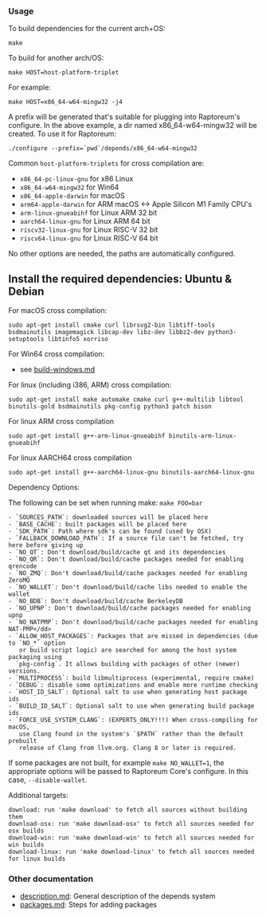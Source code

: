 ### Usage

To build dependencies for the current arch+OS:

    make

To build for another arch/OS:

    make HOST=host-platform-triplet

For example:

    make HOST=x86_64-w64-mingw32 -j4

A prefix will be generated that's suitable for plugging into Raptoreum's
configure. In the above example, a dir named x86_64-w64-mingw32 will be
created. To use it for Raptoreum:

    ./configure --prefix=`pwd`/depends/x86_64-w64-mingw32

Common `host-platform-triplets` for cross compilation are:

- `x86_64-pc-linux-gnu` for x86 Linux
- `x86_64-w64-mingw32` for Win64
- `x86_64-apple-darwin` for macOS
- `arm64-apple-darwin` for ARM macOS <-> Apple Silicon M1 Family CPU's
- `arm-linux-gnueabihf` for Linux ARM 32 bit
- `aarch64-linux-gnu` for Linux ARM 64 bit
- `riscv32-linux-gnu` for Linux RISC-V 32 bit
- `riscv64-linux-gnu` for Linux RISC-V 64 bit

No other options are needed, the paths are automatically configured.

Install the required dependencies: Ubuntu & Debian
--------------------------------------------------

For macOS cross compilation:

    sudo apt-get install cmake curl librsvg2-bin libtiff-tools bsdmainutils imagemagick libcap-dev libz-dev libbz2-dev python3-setuptools libtinfo5 xorriso

For Win64 cross compilation:

- see [build-windows.md](../doc/build-windows.md#cross-compilation-for-ubuntu-and-windows-subsystem-for-linux)

For linux (including i386, ARM) cross compilation:

    sudo apt-get install make automake cmake curl g++-multilib libtool binutils-gold bsdmainutils pkg-config python3 patch bison

For linux ARM cross compilation

	sudo apt-get install g++-arm-linux-gnueabihf binutils-arm-linux-gnueabihf

For linux AARCH64 cross compilation

	sudo apt-get install g++-aarch64-linux-gnu binutils-aarch64-linux-gnu

Dependency Options:

The following can be set when running make: `make FOO=bar`

    - `SOURCES_PATH`: downloaded sources will be placed here
    - `BASE_CACHE`: built packages will be placed here
    - `SDK_PATH`: Path where sdk's can be found (used by OSX)
    - `FALLBACK_DOWNLOAD_PATH`: If a source file can't be fetched, try here before giving up
    - `NO_QT`: Don't download/build/cache qt and its dependencies
    - `NO_QR`: Don't download/build/cache packages needed for enabling qrencode
    - `NO_ZMQ`: Don't download/build/cache packages needed for enabling ZeroMQ
    - `NO_WALLET`: Don't download/build/cache libs needed to enable the wallet
    - `NO_BDB`: Don't download/build/cache BerkeleyDB
    - `NO_UPNP`: Don't download/build/cache packages needed for enabling upnp
    - `NO_NATPMP`: Don't download/build/cache packages needed for enabling NAT-PMP</dd>
    - `ALLOW_HOST_PACKAGES`: Packages that are missed in dependencies (due to `NO_*` option
       or build script logic) are searched for among the host system packaging using
      `pkg-config`. It allows building with packages of other (newer) versions.
    - `MULTIPROCESS`: build libmultiprocess (experimental, require cmake)
    - `DEBUG`: disable some optimizations and enable more runtime checking
    - `HOST_ID_SALT`: Optional salt to use when generating host package ids
    - `BUILD_ID_SALT`: Optional salt to use when generating build package ids
    - `FORCE_USE_SYSTEM_CLANG`: (EXPERTS_ONLY!!!) When cross-compiling for macOS,
       use Clang found in the system's `$PATH` rather than the default prebuilt
       release of Clang from llvm.org. Clang 8 or later is required.

If some packages are not built, for example `make NO_WALLET=1`, the appropriate
options will be passed to Raptoreum Core's configure. In this case, `--disable-wallet`.

Additional targets:

    download: run 'make download' to fetch all sources without building them
    download-osx: run 'make download-osx' to fetch all sources needed for osx builds
    download-win: run 'make download-win' to fetch all sources needed for win builds
    download-linux: run 'make download-linux' to fetch all sources needed for linux builds

### Other documentation

- [description.md](description.md): General description of the depends system
- [packages.md](packages.md): Steps for adding packages

